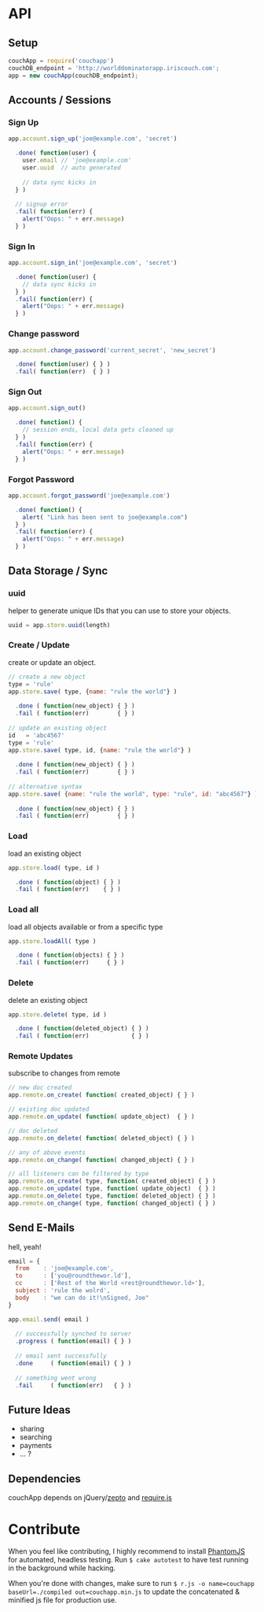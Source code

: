 API
===


Setup
-----

```javascript
couchApp = require('couchapp')
couchDB_endpoint = 'http://worlddominatorapp.iriscouch.com';
app = new couchApp(couchDB_endpoint);
```


Accounts / Sessions
-------------------


### Sign Up

```javascript
app.account.sign_up('joe@example.com', 'secret')

  .done( function(user) {
    user.email // 'joe@example.com'
    user.uuid  // auto generated
    
    // data sync kicks in
  } ) 
  
  // signup error
  .fail( function(err) {
    alert("Oops: " + err.message)
  } ) 
```


### Sign In

```javascript
app.account.sign_in('joe@example.com', 'secret')

  .done( function(user) {
    // data sync kicks in
  } ) 
  .fail( function(err) {
    alert("Oops: " + err.message)
  } ) 
```

### Change password

```javascript
app.account.change_password('current_secret', 'new_secret')

  .done( function(user) { } ) 
  .fail( function(err)  { } )
```

### Sign Out

```javascript
app.account.sign_out()

  .done( function() {
    // session ends, local data gets cleaned up
  } ) 
  .fail( function(err) {
    alert("Oops: " + err.message)
  } ) 
```


### Forgot Password

```javascript
app.account.forgot_password('joe@example.com')

  .done( function() {
    alert( "Link has been sent to joe@example.com")
  } ) 
  .fail( function(err) {
    alert("Oops: " + err.message)
  } )
```


Data Storage / Sync
-------------------

### uuid

helper to generate unique IDs that you can use to store your objects.

```javascript
uuid = app.store.uuid(length)
```


### Create / Update

create or update an object.

```javascript
// create a new object
type = 'rule'
app.store.save( type, {name: "rule the world"} )
  
  .done ( function(new_object) { } )
  .fail ( function(err)        { } )
  
// update an existing object
id   = 'abc4567'
type = 'rule'
app.store.save( type, id, {name: "rule the world"} )
  
  .done ( function(new_object) { } )
  .fail ( function(err)        { } )
  
// alternative syntax
app.store.save( {name: "rule the world", type: "rule", id: "abc4567"} )
  
  .done ( function(new_object) { } )
  .fail ( function(err)        { } )
```


### Load

load an existing object

```javascript
app.store.load( type, id )

  .done ( function(object) { } )
  .fail ( function(err)    { } )
```


### Load all

load all objects available or from a specific type

```javascript
app.store.loadAll( type )

  .done ( function(objects) { } )
  .fail ( function(err)     { } )
```


### Delete

delete an existing object

```javascript
app.store.delete( type, id )

  .done ( function(deleted_object) { } )
  .fail ( function(err)            { } )
```


### Remote Updates

subscribe to changes from remote

```javascript
// new doc created
app.remote.on_create( function( created_object) { } )

// existing doc updated
app.remote.on_update( function( update_object)  { } )

// doc deleted
app.remote.on_delete( function( deleted_object) { } )

// any of above events
app.remote.on_change( function( changed_object) { } )

// all listeners can be filtered by type
app.remote.on_create( type, function( created_object) { } )
app.remote.on_update( type, function( update_object)  { } )
app.remote.on_delete( type, function( deleted_object) { } )
app.remote.on_change( type, function( changed_object) { } )
```


Send E-Mails
------------

hell, yeah!

```javascript
email = {
  from    : 'joe@example.com',
  to      : ['you@roundthewor.ld'],
  cc      : ['Rest of the World <rest@roundthewor.ld>'],
  subject : 'rule the wolrd',
  body    : "we can do it!\nSigned, Joe"
}

app.email.send( email )
  
  // successfully synched to server
  .progress ( function(email) { } )
  
  // email sent successfully
  .done     ( function(email) { } )
  
  // something went wrong
  .fail     ( function(err)   { } )
```


Future Ideas
------------

* sharing
* searching
* payments
* ... ?


Dependencies
------------

couchApp depends on jQuery/[zepto](http://zeptojs.com/) and [require.js](http://requirejs.org) 


Contribute
==========

When you feel like contributing, I highly recommend to install [PhantomJS](http://www.phantomjs.org/) for automated, headless testing. Run `$ cake autotest` to have test running in the background while hacking.

When you're done with changes, make sure to run `$ r.js -o name=couchapp baseUrl=./compiled out=couchapp.min.js` to update the concatenated & minified js file for production use.